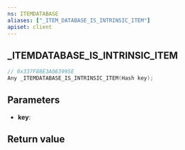 ```yaml
---
ns: ITEMDATABASE
aliases: ["_ITEM_DATABASE_IS_INTRINSIC_ITEM"]
apiset: client
---
```

## _ITEMDATABASE_IS_INTRINSIC_ITEM

```c
// 0x337F88E3A063995E
Any _ITEMDATABASE_IS_INTRINSIC_ITEM(Hash key);
```


## Parameters
* **key**:

## Return value
